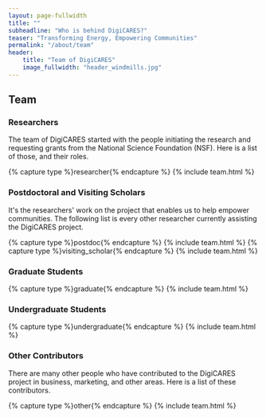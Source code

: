 ```yaml
---
layout: page-fullwidth
title: ""
subheadline: "Who is behind DigiCARES?"
teaser: "Transforming Energy, Empowering Communities"
permalink: "/about/team"
header:
    title: "Team of DigiCARES"
    image_fullwidth: "header_windmills.jpg"
---
```


## Team

### Researchers

The team of DigiCARES started with the people initiating the research and
requesting grants from the National Science Foundation (NSF). Here is a list of
those, and their roles.

{% capture type %}researcher{% endcapture %}
{% include team.html %}

### Postdoctoral and Visiting Scholars

It's the researchers' work on the project that enables us to help empower
communities. The following list is every other researcher currently assisting
the DigiCARES project.

{% capture type %}postdoc{% endcapture %}
{% include team.html %}
{% capture type %}visiting_scholar{% endcapture %}
{% include team.html %}

### Graduate Students

{% capture type %}graduate{% endcapture %}
{% include team.html %}

### Undergraduate Students

{% capture type %}undergraduate{% endcapture %}
{% include team.html %}

### Other Contributors

There are many other people who have contributed to the DigiCARES project in
business, marketing, and other areas. Here is a list of these contributors.

{% capture type %}other{% endcapture %}
{% include team.html %}


